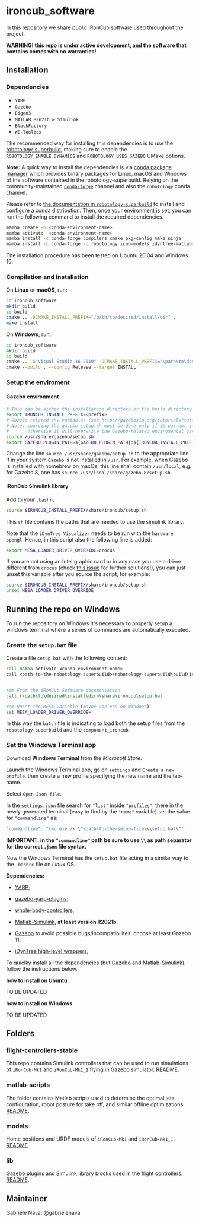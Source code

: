 # ironcub_software

In this repository we share public iRonCub software used throughout the project.

**WARNING! this repo is under active development, and the software that contains comes with no warranties!**

## Installation


### Dependencies

- `YARP`
- `Gazebo`
- `Eigen3`
- `MATLAB R2021b & Simulink`
- `BlockFactory`
- `WB-Toolbox`

The recommended way for installing this dependencies is to use the [robotology-superbuild](https://github.com/robotology/robotology-superbuild), making sure to enable the `ROBOTOLOGY_ENABLE_DYNAMICS` and `ROBOTOLOGY_USES_GAZEBO` CMake options.

**Note:** A quick way to install the dependencies is via [conda package manager](https://docs.conda.io) which provides binary packages for Linux, macOS and Windows of the software contained in the robotology-superbuild. Relying on the community-maintained [`conda-forge`](https://conda-forge.org/) channel and also the `robotology` conda channel.

Please refer to [the documentation in `robotology-superbuild`](https://github.com/robotology/robotology-superbuild/blob/7d79a44e90fbcedf137ab6c5c1d83b943d6e6839/doc/conda-forge.md) to install and configure a conda distribution. Then, once your environment is set, you can run the following command to install the required dependencies.

```sh
mamba create -n <conda-environment-name>
mamba activate  <conda-environment-name>
mamba install -c conda-forge compilers cmake pkg-config make ninja
mamba install -c conda-forge -c robotology icub-models idyntree-matlab-bindings wb-toolbox whole-body-controllers whole-body-estimators gazebo gazebo-yarp-plugins opencv
```

The installation procedure has been tested on Ubuntu 20.04 and Windows 10.

### Compilation and installation

On **Linux** or **macOS**, run:

```bash
cd ironcub_software
mkdir build
cd build
cmake .. -DCMAKE_INSTALL_PREFIX="/path/to/desired/install/dir" .
make install
```

On **Windows**, run:

```cmd
cd ironcub_software
mkdir build
cd build
cmake .. -G"Visual Studio 16 2019" -DCMAKE_INSTALL_PREFIX="\path\to\desired\install\dir"
cmake --build . --config Release --target INSTALL
```

### Setup the enviroment

#### Gazebo environment

```bash
# This can be either the installation directory or the build directory
export IRONCUB_INSTALL_PREFIX=<prefix>
# Gazebo related env variables (see http://gazebosim.org/tutorials?tut=components#EnvironmentVariables )
# Note: sourcing the gazebo setup.sh must be done only if it was not included before by another setup script of another project,
#       otherwise it will overwrite the Gazebo-related enviromental variables already set
source /usr/share/gazebo/setup.sh
export GAZEBO_PLUGIN_PATH=${GAZEBO_PLUGIN_PATH}:${IRONCUB_INSTALL_PREFIX}/lib
```

Change the line `source /usr/share/gazebo/setup.sh` to the appropriate line if in your system `Gazebo` is not installed
in `/usr`. For example, when Gazebo is installed with homebrew on macOs, this line shall contain `/usr/local`, e.g. for Gazebo 8, one has `source /usr/local/share/gazebo-8/setup.sh`.

#### iRonCub Simulink library

Add to your `.bashrc`

```bash
source $IRONCUB_INSTALL_PREFIX/share/ironcub/setup.sh
```

This `sh` file contains the paths that are needed to use the simulink library.

Note that the `iDynTree Visualizer` needs to be run with the `hardware opengl`. Hence, in this script also the following line is added:

```bash
export MESA_LOADER_DRIVER_OVERRIDE=crocus
```

If you are not using an Intel graphic card or in any case you use a driver different from `crocus` (check [this issue](https://github.com/robotology/robotology-superbuild/issues/953) for further solutions!), you can just unset this variable after you source the script, for example:

```bash
source $IRONCUB_INSTALL_PREFIX/share/ironcub/setup.sh
unset MESA_LOADER_DRIVER_OVERRIDE
```

## Running the repo on Windows

To run the repository on Windows it's necessary to properly setup a windows terminal where a series of commands are automatically executed.

### Create the `setup.bat` file

Create a file `setup.bat` with the following content:

```cmd
call mamba activate <conda-environment-name>
call <path-to-the-robotology-superbuild>\robotology-superbuild\build\install\share\robotology-superbuild\setup.bat


rem From the iRonCub Software documentation
call <\path\to\desired\install\dir>\share\ironcub\setup.bat

rem Unset the MESA variable (maybe useless on Windows)
set MESA_LOADER_DRIVER_OVERRIDE=
```

In this way the `batch` file is indicating to load both the setup files from the `robotology-superbuild` and the `component_ironcub`.

### Set the Windows Terminal app

Download **Windows Terminal** from the _Microsoft Store_.

Launch the Windows Terminal app, go on `settings` and `Create a new profile`, then create a new profile specifying the new name and the tab-name.

Select `Open Json file`.

In the `settings.json` file search for `"list"` inside `"profiles"`, there in the newly generated terminal (easy to find by the `"name"` variable) set the value for `"commandline"` as:

```bash
"commandline": "cmd.exe /k \"<path-to-the-setup-file>\\setup.bat\""
```

**IMPORTANT: in the `"commandline"` path be sure to use `\\` as path separator for the correct `.json` file syntax.**

Now the Windows Terminal has the `setup.bat` file acting in a similar way to the `.bashrc` file on _Linux_ OS.

**Dependencies:**

- [YARP](https://github.com/robotology/yarp);

- [gazebo-yarp-plugins](https://github.com/robotology/gazebo-yarp-plugins);
- [whole-body-controllers](https://github.com/robotology/whole-body-controllers);
- [Matlab-Simulink](https://it.mathworks.com/products/matlab.html), **at least version R2021b**.
- [Gazebo](https://classic.gazebosim.org/download) to avoid possible bugs/incompatibilites, choose at least Gazebo 11;
- [iDynTree high-level wrappers](https://github.com/robotology/idyntree/tree/devel/bindings/+iDynTreeWrappers/README.md);

To quiclky install all the dependencies (but Gazebo and Matlab-Simulink), follow the instructions below.

**how to install on Ubuntu**

TO BE UPDATED

**how to install on Windows**

TO BE UPDATED

## Folders

### flight-controllers-stable

This repo contains Simulink controllers that can be used to run simulations of `iRonCub-Mk1` and `iRonCub-Mk1_1` flying in Gazebo simulator. [README](flight-controllers-stable/README.md).

### matlab-scripts

The folder contains Matlab scripts used to determine the optimal jets configuration, robot posture for take off, and similar offline optimizations. [README](matlab-scripts/README.md).

### models

Home positions and URDF models of `iRonCub-Mk1` and `iRonCub-Mk1_1`. [README](models/README.md).

### lib

Gazebo plugins and Simulink library blocks used in the flight controllers. [README](lib/README.md).

## Maintainer

Gabriele Nava, @gabrielenava

